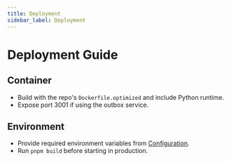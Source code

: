 ```yaml
---
title: Deployment
sidebar_label: Deployment
---
```


# Deployment Guide

## Container
- Build with the repo's `Dockerfile.optimized` and include Python runtime.
- Expose port 3001 if using the outbox service.

## Environment
- Provide required environment variables from [Configuration](./configuration.md).
- Run `pnpm build` before starting in production.

